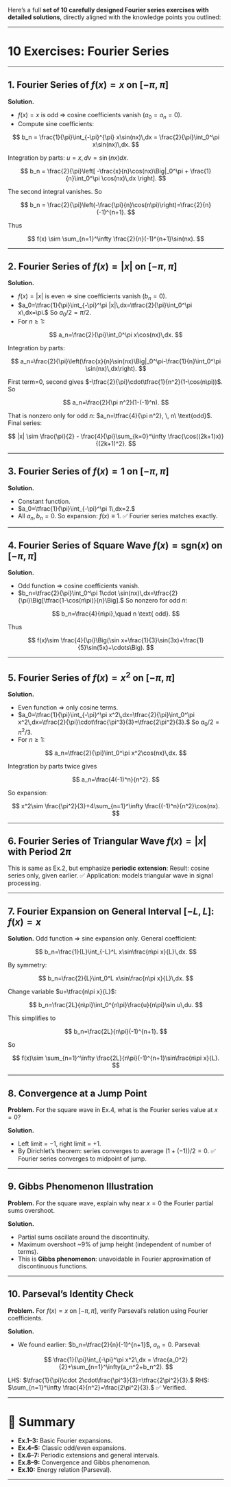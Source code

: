 Here’s a full **set of 10 carefully designed Fourier series exercises with detailed solutions**, directly aligned with the knowledge points you outlined:

---

# 10 Exercises: Fourier Series

---

## **1. Fourier Series of $f(x)=x$ on $[-\pi,\pi]$**

**Solution.**

* $f(x)=x$ is odd ⇒ cosine coefficients vanish ($a_0=a_n=0$).
* Compute sine coefficients:

$$
b_n = \frac{1}{\pi}\int_{-\pi}^{\pi} x\sin(nx)\,dx = \frac{2}{\pi}\int_0^\pi x\sin(nx)\,dx.
$$

Integration by parts: $u=x, dv=\sin(nx)dx$.

$$
b_n = \frac{2}{\pi}\left[ -\frac{x}{n}\cos(nx)\Big|_0^\pi + \frac{1}{n}\int_0^\pi \cos(nx)\,dx \right].
$$

The second integral vanishes. So

$$
b_n = \frac{2}{\pi}\left(-\frac{\pi}{n}\cos(n\pi)\right)=\frac{2}{n}(-1)^{n+1}.
$$

Thus

$$
f(x) \sim \sum_{n=1}^\infty \frac{2}{n}(-1)^{n+1}\sin(nx).
$$

---

## **2. Fourier Series of $f(x)=|x|$ on $[-\pi,\pi]$**

**Solution.**

* $f(x)=|x|$ is even ⇒ sine coefficients vanish ($b_n=0$).
* $a_0=\tfrac{1}{\pi}\int_{-\pi}^\pi |x|\,dx=\tfrac{2}{\pi}\int_0^\pi x\,dx=\pi.$
  So $a_0/2=\pi/2.$
* For $n\ge 1$:

$$
a_n=\frac{2}{\pi}\int_0^\pi x\cos(nx)\,dx.
$$

Integration by parts:

$$
a_n=\frac{2}{\pi}\left(\frac{x}{n}\sin(nx)\Big|_0^\pi-\frac{1}{n}\int_0^\pi \sin(nx)\,dx\right).
$$

First term=0, second gives $-\tfrac{2}{\pi}\cdot\tfrac{1}{n^2}(1-\cos(n\pi))$.
So

$$
a_n=\frac{2}{\pi n^2}(1-(-1)^n).
$$

That is nonzero only for odd $n$: $a_n=\tfrac{4}{\pi n^2}, \, n\ \text{odd}$.
Final series:

$$
|x| \sim \frac{\pi}{2} - \frac{4}{\pi}\sum_{k=0}^\infty \frac{\cos((2k+1)x)}{(2k+1)^2}.
$$

---

## **3. Fourier Series of $f(x)=1$ on $[-\pi,\pi]$**

**Solution.**

* Constant function.
* $a_0=\tfrac{1}{\pi}\int_{-\pi}^\pi 1\,dx=2.$
* All $a_n,b_n=0$.
  So expansion: $f(x)\equiv 1.$
  ✅ Fourier series matches exactly.

---

## **4. Fourier Series of Square Wave $f(x)=\text{sgn}(x)$ on $[-\pi,\pi]$**

**Solution.**

* Odd function ⇒ cosine coefficients vanish.
* $b_n=\tfrac{2}{\pi}\int_0^\pi 1\cdot \sin(nx)\,dx=\tfrac{2}{\pi}\Big[\tfrac{1-\cos(n\pi)}{n}\Big].$
  So nonzero for odd $n$:

$$
b_n=\frac{4}{n\pi},\quad n \text{ odd}.
$$

Thus

$$
f(x)\sim \frac{4}{\pi}\Big(\sin x+\frac{1}{3}\sin(3x)+\frac{1}{5}\sin(5x)+\cdots\Big).
$$

---

## **5. Fourier Series of $f(x)=x^2$ on $[-\pi,\pi]$**

**Solution.**

* Even function ⇒ only cosine terms.
* $a_0=\tfrac{1}{\pi}\int_{-\pi}^\pi x^2\,dx=\tfrac{2}{\pi}\int_0^\pi x^2\,dx=\tfrac{2}{\pi}\cdot\frac{\pi^3}{3}=\tfrac{2\pi^2}{3}.$
  So $a_0/2=\pi^2/3.$
* For $n\ge1$:

$$
a_n=\tfrac{2}{\pi}\int_0^\pi x^2\cos(nx)\,dx.
$$

Integration by parts twice gives

$$
a_n=\frac{4(-1)^n}{n^2}.
$$

So expansion:

$$
x^2\sim \frac{\pi^2}{3}+4\sum_{n=1}^\infty \frac{(-1)^n}{n^2}\cos(nx).
$$

---

## **6. Fourier Series of Triangular Wave $f(x)=|x|$ with Period $2\pi$**

This is same as Ex.2, but emphasize **periodic extension**:
Result: cosine series only, given earlier.
✅ Application: models triangular wave in signal processing.

---

## **7. Fourier Expansion on General Interval $[-L,L]$: $f(x)=x$**

**Solution.**
Odd function ⇒ sine expansion only.
General coefficient:

$$
b_n=\frac{1}{L}\int_{-L}^L x\sin\frac{n\pi x}{L}\,dx.
$$

By symmetry:

$$
b_n=\frac{2}{L}\int_0^L x\sin\frac{n\pi x}{L}\,dx.
$$

Change variable $u=\tfrac{n\pi x}{L}$:

$$
b_n=\frac{2L}{n\pi}\int_0^{n\pi}\frac{u}{n\pi}\sin u\,du.
$$

This simplifies to

$$
b_n=\frac{2L}{n\pi}(-1)^{n+1}.
$$

So

$$
f(x)\sim \sum_{n=1}^\infty \frac{2L}{n\pi}(-1)^{n+1}\sin\frac{n\pi x}{L}.
$$

---

## **8. Convergence at a Jump Point**

**Problem.** For the square wave in Ex.4, what is the Fourier series value at $x=0$?

**Solution.**

* Left limit = $-1$, right limit = $+1$.
* By Dirichlet’s theorem: series converges to average $(1+(-1))/2=0.$
  ✅ Fourier series converges to midpoint of jump.

---

## **9. Gibbs Phenomenon Illustration**

**Problem.** For the square wave, explain why near $x=0$ the Fourier partial sums overshoot.

**Solution.**

* Partial sums oscillate around the discontinuity.
* Maximum overshoot \~9% of jump height (independent of number of terms).
* This is **Gibbs phenomenon**: unavoidable in Fourier approximation of discontinuous functions.

---

## **10. Parseval’s Identity Check**

**Problem.** For $f(x)=x$ on $[-\pi,\pi]$, verify Parseval’s relation using Fourier coefficients.

**Solution.**

* We found earlier: $b_n=\tfrac{2}{n}(-1)^{n+1}$, $a_n=0$.
  Parseval:

$$
\frac{1}{\pi}\int_{-\pi}^\pi x^2\,dx = \frac{a_0^2}{2}+\sum_{n=1}^\infty(a_n^2+b_n^2).
$$

LHS: $\tfrac{1}{\pi}\cdot 2\cdot\frac{\pi^3}{3}=\tfrac{2\pi^2}{3}.$
RHS: $\sum_{n=1}^\infty \frac{4}{n^2}=\frac{2\pi^2}{3}.$
✅ Verified.

---

# 📌 Summary

* **Ex.1–3:** Basic Fourier expansions.
* **Ex.4–5:** Classic odd/even expansions.
* **Ex.6–7:** Periodic extensions and general intervals.
* **Ex.8–9:** Convergence and Gibbs phenomenon.
* **Ex.10:** Energy relation (Parseval).

---


